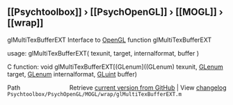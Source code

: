 ## [[Psychtoolbox]] &#8250; [[PsychOpenGL]] &#8250; [[MOGL]] &#8250; [[wrap]]

glMultiTexBufferEXT  Interface to [OpenGL](OpenGL) function glMultiTexBufferEXT  
  
usage:  glMultiTexBufferEXT( texunit, target, internalformat, buffer )  
  
C function:  void glMultiTexBufferEXT[(GLenum]((GLenum) texunit, [GLenum](GLenum) target, [GLenum](GLenum) internalformat, [GLuint](GLuint) buffer)  




<div class="code_header" style="text-align:right;">
  <span style="float:left;">Path&nbsp;&nbsp;</span> <span class="counter">Retrieve <a href=
  "https://raw.github.com/Psychtoolbox-3/Psychtoolbox-3/beta/Psychtoolbox/PsychOpenGL/MOGL/wrap/glMultiTexBufferEXT.m">current version from GitHub</a> | View <a href=
  "https://github.com/Psychtoolbox-3/Psychtoolbox-3/commits/beta/Psychtoolbox/PsychOpenGL/MOGL/wrap/glMultiTexBufferEXT.m">changelog</a></span>
</div>
<div class="code">
  <code>Psychtoolbox/PsychOpenGL/MOGL/wrap/glMultiTexBufferEXT.m</code>
</div>


